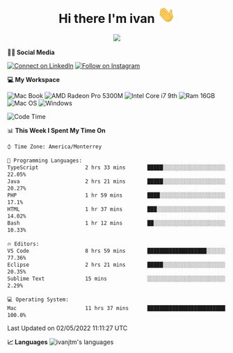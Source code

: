 <h1 align="center">Hi there I'm ivan <img src="https://raw.githubusercontent.com/ABSphreak/ABSphreak/master/gifs/Hi.gif" width="40px" /></h1>
<div align="center">
<img src="http://github-readme-streak-stats.herokuapp.com?user=ivanjtm&hide_border=true&background=00000000&border=FFFFFF00&sideNums=A8A8A8&sideLabels=A8A8A8&currStreakNum=FFC93C&dates=A8A8A8)](https://git.io/streak-stats"/>
</div>

**👦🏻 Social Media**

[![Connect on LinkedIn](https://img.shields.io/badge/LinkedIn-%230077B5.svg?&style=flat-square&logo=linkedin&logoColor=white)](https://www.linkedin.com/in/ivanjtm)
[![Follow on Instagram](https://img.shields.io/badge/Instagram-E4405F?style=flat-square&logo=instagram&logoColor=white)](https://www.instagram.com/ivanjtm)

**💻 My Workspace**

![Mac Book](https://img.shields.io/badge/Apple-MacBook_Pro_2019-999999?style=flat-square&logo=apple&logoColor=white)
![AMD Radeon Pro 5300M](https://img.shields.io/badge/AMD-Radeon_Pro_5300M-ED1C24?style=flat-square&logo=amd&logoColor=white)
![Intel Core i7 9th](https://img.shields.io/badge/Intel-Core_i7_9th-0071C5?style=flat-square&logo=intel&logoColor=white)
![Ram 16GB](https://img.shields.io/badge/RAM-16GB-230071C5?style=flat-square&logoColor=white)
![Mac OS](https://img.shields.io/badge/Mac%20OS-000000?style=flat-square&logo=apple&logoColor=white)
![Windows](https://img.shields.io/badge/Windows-0078D6?style=flat-square&logo=windows&logoColor=white)


<!--START_SECTION:waka-->
![Code Time](http://img.shields.io/badge/Code%20Time-668%20hrs%2019%20mins-blue)

📊 **This Week I Spent My Time On** 

```text
⌚︎ Time Zone: America/Monterrey

💬 Programming Languages: 
TypeScript               2 hrs 33 mins       █████░░░░░░░░░░░░░░░░░░░░   22.05% 
Java                     2 hrs 21 mins       █████░░░░░░░░░░░░░░░░░░░░   20.27% 
PHP                      1 hr 59 mins        ████░░░░░░░░░░░░░░░░░░░░░   17.1% 
HTML                     1 hr 37 mins        ███░░░░░░░░░░░░░░░░░░░░░░   14.02% 
Bash                     1 hr 12 mins        ██░░░░░░░░░░░░░░░░░░░░░░░   10.33%

🔥 Editors: 
VS Code                  8 hrs 59 mins       ███████████████████░░░░░░   77.36% 
Eclipse                  2 hrs 21 mins       █████░░░░░░░░░░░░░░░░░░░░   20.35% 
Sublime Text             15 mins             ░░░░░░░░░░░░░░░░░░░░░░░░░   2.29%

💻 Operating System: 
Mac                      11 hrs 37 mins      █████████████████████████   100.0%

```


 Last Updated on 02/05/2022 11:11:27 UTC
<!--END_SECTION:waka-->
**📈 Languages**
 ![ivanjtm's languages](https://wakatime.com/share/@ivanjtm/a32f83c6-d0c9-49a4-a5ae-d0440b950377.svg)
